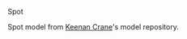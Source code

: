 Spot

Spot model from [Keenan Crane](https://www.cs.cmu.edu/~kmcrane/Projects/ModelRepository/)'s model repository.
